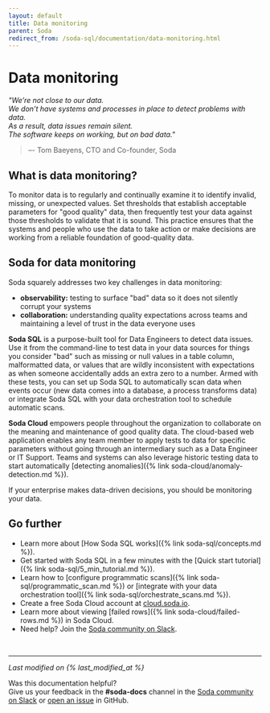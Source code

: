 ```yaml
---
layout: default
title: Data monitoring
parent: Soda
redirect_from: /soda-sql/documentation/data-monitoring.html
---
```


# Data monitoring 

*"We’re not close to our data. <br />We don’t have systems and processes in place to detect problems with data.  <br />As a result, data issues remain silent. <br />The software keeps on working, but on bad data."* <br />
 > –- Tom Baeyens, CTO and Co-founder, Soda

## What is data monitoring?

To monitor data is to regularly and continually examine it to identify invalid, missing, or unexpected values. Set thresholds that establish acceptable parameters for "good quality" data, then frequently test your data against those thresholds to validate that it is sound. This practice ensures that the systems and people who use the data to take action or make decisions are working from a reliable foundation of good-quality data. 

## Soda for data monitoring

Soda squarely addresses two key challenges in data monitoring:
- **observability:** testing to surface "bad" data so it does not silently corrupt your systems
- **collaboration:** understanding quality expectations across teams and maintaining a level of trust in the data everyone uses

**Soda SQL** is a purpose-built tool for Data Engineers to detect data issues. Use it from the command-line to test data in your data sources for things you consider "bad" such as missing or null values in a table column, malformatted data, or values that are wildly inconsistent with expectations as when someone accidentally adds an extra zero to a number. Armed with these tests, you can set up Soda SQL to automatically scan data when events occur (new data comes into a database, a process transforms data) or integrate Soda SQL with your data orchestration tool to schedule automatic scans. 

**Soda Cloud** empowers people throughout the organization to collaborate on the meaning and maintenance of good quality data. The cloud-based web application enables any team member to apply tests to data for specific parameters without going through an intermediary such as a Data Engineer or IT Support. Teams and systems can also leverage historic testing data to start automatically [detecting anomalies]({% link soda-cloud/anomaly-detection.md %}). 

If your enterprise makes data-driven decisions, you should be monitoring your data.

## Go further

* Learn more about [How Soda SQL works]({% link soda-sql/concepts.md %}).
* Get started with Soda SQL in a few minutes with the [Quick start tutorial]({% link soda-sql/5_min_tutorial.md %}).
* Learn how to [configure programmatic scans]({% link soda-sql/programmatic_scan.md %}) or [integrate with your data orchestration tool]({% link soda-sql/orchestrate_scans.md %}).
* Create a free Soda Cloud account at <a href="https://cloud.soda.io/signup" target="_blank"> cloud.soda.io</a>.
* Learn more about viewing [failed rows]({% link soda-cloud/failed-rows.md %}) in Soda Cloud.
* Need help? Join the <a href="http://community.soda.io/slack" target="_blank"> Soda community on Slack</a>.

<br />

---
*Last modified on {% last_modified_at %}*

Was this documentation helpful? <br /> Give us your feedback in the **#soda-docs** channel in the <a href="http://community.soda.io/slack" target="_blank"> Soda community on Slack</a> or <a href="https://github.com/sodadata/docs/issues/new" target="_blank">open an issue</a> in GitHub.
